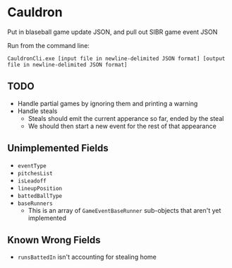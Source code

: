 # Cauldron
Put in blaseball game update JSON, and pull out SIBR game event JSON

Run from the command line:

	CauldronCli.exe [input file in newline-delimited JSON format] [output file in newline-delimited JSON format]

## TODO

* Handle partial games by ignoring them and printing a warning
* Handle steals
	* Steals should emit the current apperance so far, ended by the steal
	* We should then start a new event for the rest of that appearance

## Unimplemented Fields

* `eventType`
* `pitchesList`
* `isLeadoff`
* `lineupPosition`
* `battedBallType`
* `baseRunners`
	* This is an array of `GameEventBaseRunner` sub-objects that aren't yet implemented

## Known Wrong Fields

* `runsBattedIn` isn't accounting for stealing home
